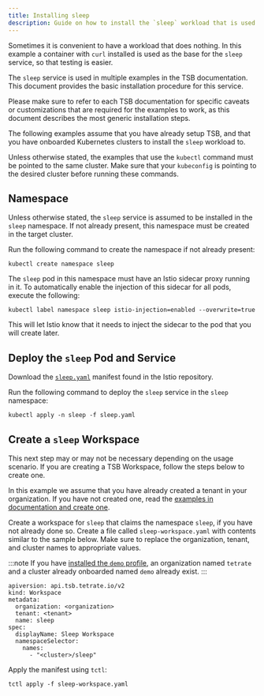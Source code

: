```yaml
---
title: Installing sleep
description: Guide on how to install the `sleep` workload that is used in various examples.
---
```


Sometimes it is convenient to have a workload that does nothing. In this example a container with `curl` installed is used as the base for the `sleep` service, so that testing is easier.

The `sleep` service is used in multiple examples in the TSB documentation. This document provides the basic installation procedure for this service.

Please make sure to refer to each TSB documentation for specific caveats or customizations that are required for the examples to work, as this document describes the most generic installation steps. 

The following examples assume that you have already setup TSB, and that you have onboarded Kubernetes clusters to install the `sleep` workload to.

Unless otherwise stated, the examples that use the `kubectl` command must be pointed to the same cluster. Make sure that your `kubeconfig` is pointing to the desired cluster before running these commands.

## Namespace

Unless otherwise stated, the `sleep` service is assumed to be installed in the `sleep` namespace. If not already present, this namespace must be created in the target cluster.

Run the following command to create the namespace if not already present:

```bash{promptUser: "alice"}
kubectl create namespace sleep
```

The `sleep` pod in this namespace must have an Istio sidecar proxy running in it. To automatically enable the injection of this sidecar for all pods, execute the following:

```bash{promptUser: "alice"}
kubectl label namespace sleep istio-injection=enabled --overwrite=true
```

This will let Istio know that it needs to inject the sidecar to the pod that you will create later.

## Deploy the `sleep` Pod and Service

Download the [`sleep.yaml`](../../assets/reference/sleep.yaml) manifest found in the Istio repository. 

Run the following command to deploy the `sleep` service in the `sleep` namespace:

```bash{promptUser: "alice"}
kubectl apply -n sleep -f sleep.yaml
```

## Create a `sleep` Workspace

This next step may or may not be necessary depending on the usage scenario. 
If you are creating a TSB Workspace, follow the steps below to create one.

In this example we assume that you have already created a tenant in your organization. If you have not created one, read the [examples in documentation and create one](../../quickstart/tenant).

Create a workspace for `sleep` that claims the namespace `sleep`, if you have not already done so. Create a file called `sleep-workspace.yaml` with contents similar to the sample below. Make sure to replace the organization, tenant, and cluster names to appropriate values.

:::note
If you have [installed the `demo` profile](../../setup/self_managed/demo-installation), an organization named `tetrate` and a cluster already onboarded named `demo` already exist.
:::

```
apiversion: api.tsb.tetrate.io/v2
kind: Workspace
metadata:
  organization: <organization>
  tenant: <tenant>
  name: sleep
spec:
  displayName: Sleep Workspace
  namespaceSelector:
    names:
      - "<cluster>/sleep"
```

Apply the manifest using `tctl`:

```bash{promptUser "alice"}
tctl apply -f sleep-workspace.yaml
```
